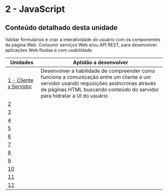 # 2 - JavaScript

## Conteúdo detalhado desta unidade

Validar formulários e criar a interatividade do usuário com os componentes da página Web. Consumir serviços Web e/ou API
REST, para desenvolver aplicações Web fluidas e com usabilidade.


| Unidades                       | Aptidão a desenvolver                                                                                                                                                                                                 |
|--------------------------------|-----------------------------------------------------------------------------------------------------------------------------------------------------------------------------------------------------------------------|
| [1 - Cliente x Servidor](a01/) | Desenvolver a habilidade de compreender como funciona a comunicação entre um cliente e um servidor usando requisições assíncronas através de páginas HTML buscando conteúdo do servidor para hidratar a UI do usuário |
| [2 ](a02/)                     |                                                                                                                                                                                                                       |
| [3 ](a03/)                     |                                                                                                                                                                                                                       |
| [4 ](a04/)                     |                                                                                                                                                                                                                       |
| [5 ](a05/)                     |                                                                                                                                                                                                                       |
| [6 ](a06/)                     |                                                                                                                                                                                                                       |
| [7 ](a07/)                     |                                                                                                                                                                                                                       |
| [8 ](a08/)                     |                                                                                                                                                                                                                       |
| [9 ](a09/)                     |                                                                                                                                                                                                                       |
| [10 ](a10/)                    |                                                                                                                                                                                                                       |
| [11 ](a11/)                    |                                                                                                                                                                                                                       |
| [12 ](a12/)                    |                                                                                                                                                                                                                       |
